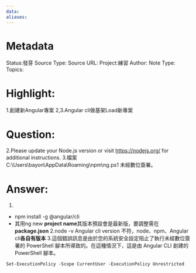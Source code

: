 ```yaml
---
data:
aliases:
---
```

# Metadata
Status:發芽
Source Type:
Source URL:
Project:練習
Author:
Note Type:
Topics:


# Highlight:
1.創建新Angular專案
2,3.Angular cli做基架Load新專案

# Question:
2.Please update your Node.js version or visit https://nodejs.org/ for additional instructions.
3.檔案 C:\Users\bayon\AppData\Roaming\npm\ng.ps1 未經數位簽署。
# Answer:
1.
- npm install -g @angular/cli
- 其用ng new **project name**其版本預設會是最新版，要調整需在**package.json**
2.node -v Angular cli version 不符，node、npm、Angular cli**各自有版本**
3.這個錯誤訊息是由於您的系統安全設定阻止了執行未經數位簽署的 PowerShell 腳本所導致的。在這種情況下，這是由 Angular CLI 創建的 PowerShell 腳本。
```
Set-ExecutionPolicy -Scope CurrentUser -ExecutionPolicy Unrestricted
```


